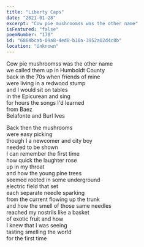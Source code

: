 ```yaml
---
title: "Liberty Caps"
date: "2021-01-28"
excerpt: "Cow pie mushroomss was the other name"
isFeatured: "false"
poemNumber: "170"
id: "6864bcab-09a8-4ed8-b10a-3952a02d4c8b"
location: "Unknown"
---
```


Cow pie mushroomss was the other name  
we called them up in Humboldt County  
back in the 70s when friends of mine  
were living in a redwood stump  
and I would sit on tables  
in the Epicurean and sing  
for hours the songs I'd learned  
from Baez  
Belafonte and Burl Ives

Back then the mushrooms  
were easy picking  
though I a newcomer and city boy  
needed to be shown  
I can remember the first time  
how quick the laughter rose  
up in my throat  
and how the young pine trees  
seemed rooted in some underground  
electric field that set  
each separate needle sparking  
from the current flowing up the trunk  
and how the smell of those same needles  
reached my nostrils like a basket  
of exotic fruit and how  
I knew that I was seeing  
tasting smelling the world  
for the first time
